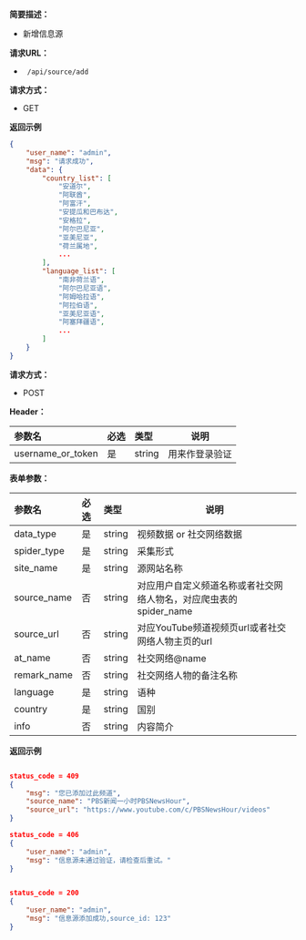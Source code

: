 **简要描述：** 

- 新增信息源

**请求URL：** 
- ` /api/source/add`


**请求方式：**
- GET


 **返回示例**
```json
{
    "user_name": "admin",
    "msg": "请求成功",
    "data": {
        "country_list": [
            "安道尔",
            "阿联酋",
            "阿富汗",
            "安提瓜和巴布达",
            "安格拉",
            "阿尔巴尼亚",
            "亚美尼亚",
            "荷兰属地",
            ...
        ],
        "language_list": [
            "南非荷兰语",
            "阿尔巴尼亚语",
            "阿姆哈拉语",
            "阿拉伯语",
            "亚美尼亚语",
            "阿塞拜疆语",
            ...
        ]
    }
}
```


**请求方式：**
- POST

**Header：**

|参数名|必选|类型|说明|
|:----    |:---|:----- |-----   |
|username_or_token |  是  |    string   |    用来作登录验证  |



**表单参数：** 

|参数名|必选|类型|说明|
|:----    |:---|:----- |-----   |
|data_type|  是  |string|视频数据 or 社交网络数据 |
|spider_type|  是  |string |采集形式 |
|site_name|  是  |string |源网站名称 |
|source_name|  否  |string |对应用户自定义频道名称或者社交网络人物名，对应爬虫表的spider_name |
|source_url|  否  |string |对应YouTube频道视频页url或者社交网络人物主页的url |
|at_name|  否  |string |社交网络@name |
|remark_name|  否  |string |社交网络人物的备注名称 |
|language|  是  |string |语种 |
|country|  是  |string |国别 |
|info|  否  |string |内容简介 |


 **返回示例**

```json

status_code = 409
{
    "msg": "您已添加过此频道",
    "source_name": "PBS新闻一小时PBSNewsHour",
    "source_url": "https://www.youtube.com/c/PBSNewsHour/videos"
}

status_code = 406
{
	"user_name": "admin",
    "msg": "信息源未通过验证，请检查后重试。"
}


status_code = 200
{
	"user_name": "admin",
    "msg": "信息源添加成功,source_id: 123"
}

```